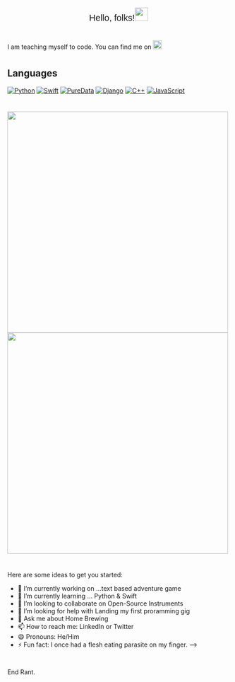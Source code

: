 <p style="text-align: center;font: 300 20px Helvetica,Helvetica,sans-serif" align="center" > Hello, folks!<img src="https://raw.githubusercontent.com/MartinHeinz/MartinHeinz/master/wave.gif" width="30px">

#

I am teaching myself to code. You can find me on <img src="https://i.imgur.com/Mch0t11.png" alt="LinkedIn" width="20px"></a>
#

## Languages

[![Python](https://img.shields.io/badge/-Python-000?&logo=python)](https://github.com/normrasmussen?tab=repositories&q=&type=&language=python)
[![Swift](https://img.shields.io/badge/-Swift-000?&logo=Swift)](https://img.shields.io/badge/-Swift-000?&logo=Swift)
[![PureData](https://img.shields.io/badge/-PureData-100?&logo=puredata)](https://img.shields.io/badge/-PureData-100?&logo=puredata)
[![Django](https://img.shields.io/badge/-Django-200?&logo=Django)](https://img.shields.io/badge/-Django-200?&logo=Django)
[![C++](https://img.shields.io/badge/-C++-000?&logo=c%2b%2b&logoColor=00599C)](https://img.shields.io/badge/-C++-000?&logo=c%2b%2b&logoColor=00599C)
[![JavaScript](https://img.shields.io/badge/-JavaScript-000?&logo=JavaScript&logoColor=ddc508)](https://github.com/normrasmussen?tab=repositories&q=&type=&language=javascript)

#

<a href="https://github-readme-stats.vercel.app/api?username=Normanras&show_icons=true&theme=dark&layout=compact"><img style="center" width="500px"  src="https://github-readme-stats.vercel.app/api?username=Normanras&show_icons=true&theme=dark&layout=compact"/></a>
<a href="https://github-readme-stats.vercel.app/api/wakatime?username=Normanras"><img style="center" width="500px" src="https://github-readme-stats.vercel.app/api/wakatime?username=Normanras"></a>
#
Here are some ideas to get you started:

- 🔭 I’m currently working on ...text based adventure game
- 🌱 I’m currently learning ... Python & Swift
- 👯 I’m looking to collaborate on Open-Source Instruments 
- 🤔 I’m looking for help with Landing my first proramming gig
- 💬 Ask me about Home Brewing
- 📫 How to reach me: LinkedIn or Twitter
- 😄 Pronouns: He/Him
- ⚡ Fun fact: I once had a flesh eating parasite on my finger.
-->
#
End Rant.

